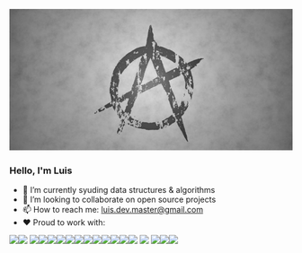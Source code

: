![Header](anarquismo.jpg "Anarchism")

### Hello, I'm Luis

<!-- 🤔 I’m looking for help with ... -->
<!--  🔭 I’m currently working on ... -->
- 🌱 I’m currently syuding data structures & algorithms 
- 👯 I’m looking to collaborate on open source projects
- 📫 How to reach me: luis.dev.master@gmail.com 
- ♥️ Proud to work with:

[<img src="https://img.icons8.com/color/48/000000/javascript--v1.png">](https://developer.mozilla.org/en-US/docs/Web/JavaScript)[<img src="https://img.icons8.com/color/48/000000/typescript.png">](https://www.typescriptlang.org/) [<img src="https://img.icons8.com/color/50/000000/nodejs.png">](https://nodejs.org/en/about/)[<img src="https://img.icons8.com/color/48/000000/graphql.png"/>](https://graphql.org/)[<img src="https://img.icons8.com/external-tal-revivo-shadow-tal-revivo/44/000000/external-angular-a-typescript-based-open-source-web-application-framework-logo-shadow-tal-revivo.png"/>](https://angular.io/)[<img src="https://img.icons8.com/color/48/000000/react-native.png">](https://reactjs.org/)[<img src="https://img.icons8.com/color/48/000000/html-5--v1.png">](https://developer.mozilla.org/en-US/docs/Glossary/HTML5)[<img src="https://img.icons8.com/color/48/000000/css3.png">](https://developer.mozilla.org/en-US/docs/Web/CSS)[<img src="https://img.icons8.com/color/48/000000/shopify.png">](https://shopify.dev/)[<img src="https://img.icons8.com/color/48/000000/wordpress.png">](https://developer.wordpress.org/)[<img src="https://img.icons8.com/officel/48/000000/php-logo.png"/>](https://www.php.net/)[<img src="https://img.icons8.com/fluency/48/000000/laravel.png">](https://laravel.com/)[<img src="https://img.icons8.com/color/48/000000/python--v1.png"/>](https://www.python.org/)[<img src="https://img.icons8.com/color/48/000000/django.png">](https://www.djangoproject.com/) <img src="https://img.icons8.com/external-outline-juicy-fish/44/000000/external-sql-coding-and-development-outline-outline-juicy-fish.png"/> <img src="https://img.icons8.com/color/48/000000/mongodb.png">[<img src="https://img.icons8.com/color/48/000000/linux--v1.png"/>](https://linuxfoundation.org/)[<img src="https://img.icons8.com/plasticine/48/000000/bash.png">](https://www.gnu.org/software/bash/)


<!-- ![Luis's GitHub stats](https://github-readme-stats.vercel.app/api?username=luislopez-dev&show_icons=true&theme=dark) -->

<!-- ![Top Langs](https://github-readme-stats.vercel.app/api/top-langs/?username=luislopez-dev&langs_count=8) -->



